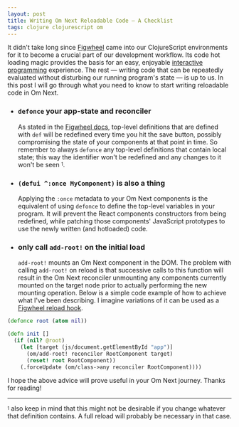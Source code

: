 ```yaml
---
layout: post
title: Writing Om Next Reloadable Code — A Checklist
tags: clojure clojurescript om
---
```


It didn't take long since [Figwheel](https://github.com/bhauman/lein-figwheel) came into our ClojureScript environments for it to become a crucial part of our development workflow. Its code hot loading magic provides the basis for an easy, enjoyable [interactive programming](https://en.wikipedia.org/wiki/Interactive_programming) experience. The rest — writing code that can be repeatedly evaluated without disturbing our running program's state — is up to us. In this post I will go through what you need to know to start writing reloadable code in Om Next.

<!--more-->

<ul>
<li><h3><strong><code>defonce</code> your app-state and reconciler</strong></h3></li>

As stated in the <a href="https://github.com/bhauman/lein-figwheel#writing-reloadable-code">Figwheel docs</a>, top-level definitions that are defined with <code>def</code> will be redefined every time you hit the save button, possibly compromising the state of your components at that point in time. So remember to always <code>defonce</code> any top-level definitions that contain local state; this way the identifier won't be redefined and any changes to it won't be seen <sup><sub>1</sub></sup>.


<li><h3><strong><code>(defui ^:once MyComponent)</code> is also a thing</strong></h3></li>

Applying the <code>:once</code> metadata to your Om Next components is the equivalent of using <code>defonce</code> to define the top-level variables in your program. It will prevent the React components constructors from being redefined, while patching those components' JavaScript prototypes to use the newly written (and hotloaded) code.


<li><h3><strong>only call <code>add-root!</code> on the initial load</strong></h3></li>
<code>add-root!</code> mounts an Om Next component in the DOM. The problem with calling <code>add-root!</code> on reload is that successive calls to this function will result in the Om Next reconciler unmounting any components currently mounted on the target node prior to actually performing the new mounting operation. Below is a simple code example of how to achieve what I've been describing. I imagine variations of it can be used as a <a href="https://github.com/bhauman/lein-figwheel#configure-your-builds">Figwheel reload hook</a>.
</ul>

```clojure
(defonce root (atom nil))

(defn init []
  (if (nil? @root)
    (let [target (js/document.getElementById "app")]
      (om/add-root! reconciler RootComponent target)
      (reset! root RootComponent))
    (.forceUpdate (om/class->any reconciler RootComponent))))
```

I hope the above advice will prove useful in your Om Next journey. Thanks for reading!

---

<sup><sub>1</sub></sup> also keep in mind that this might not be desirable if you change whatever that definition contains. A full reload will probably be necessary in that case.
